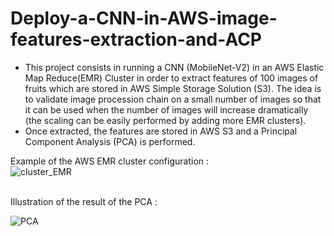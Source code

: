 # Deploy-a-CNN-in-AWS-image-features-extraction-and-ACP

* This project consists in running a CNN (MobileNet-V2) in an AWS Elastic Map Reduce(EMR) Cluster in order to extract features of 100 images of fruits which are stored in AWS Simple Storage Solution (S3). The idea is to validate image procession chain on a small number of images so that it can be used when the number of images will increase dramatically (the scaling can be easily performed by adding more EMR clusters).<br>
* Once extracted, the features are stored in AWS S3 and a Principal Component Analysis (PCA) is performed.<br>


Example of the AWS EMR cluster configuration :<br>
![cluster_EMR](https://user-images.githubusercontent.com/107719618/227430001-ec0aaa89-d528-42ad-9d03-6478756eb337.png)


<br>
Illustration of the result of the PCA :<br>

![PCA](https://user-images.githubusercontent.com/107719618/227430025-f9b1be6a-e054-40f0-a093-0ff0efaf7692.png)
